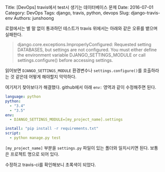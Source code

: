 Title: [DevOps] travis에서 test시 생기는 데이터베이스 문제
Date: 2016-07-01
Category: DevOps
Tags: django, travis, python, devops
Slug: django-travis-env
Authors: junshoong

로컬에서는 별 말 없이 통과하던 테스트가 travis 위에서는 아래와 같은 오류를 뱉으며 실패한다.


> django.core.exceptions.ImproperlyConfigured: Requested setting DATABASES, but settings are not configured. You must either define the environment variable DJANGO_SETTINGS_MODULE or call settings.configure() before accessing settings.


읽어보면 `DJANGO_SETTINGS_MODULE` 환경변수나 `settings.configure()`를 호출하라는 것 같은데 어떻게 해야할지 막막하다.


여기저기 찾아보다가 해결했다. github에서 아래 `env:` 영역과 같이 수정해주면 된다.

```yaml
language: python
python:
  - "3.4"
  - "3.5"
env:
  - DJANGO_SETTINGS_MODULE=[my_project_name].settings

install: "pip install -r requirements.txt"
script:
  - python manage.py test
```

`[my_project_name]` 부분을 `settings.py` 파일이 있는 폴더와 일치시키면 된다. 보통은 프로젝트 명으로 되어 있다.

수정하고 travis-ci를 확인해보니 초록색이 되었다.
